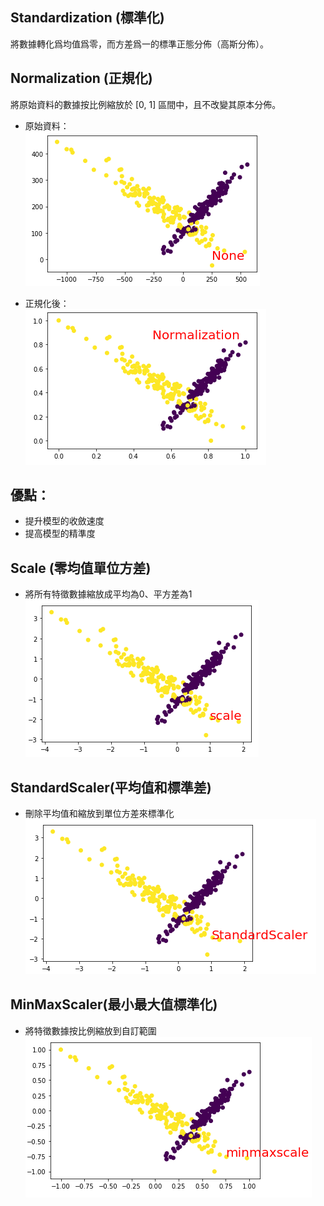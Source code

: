 ## Standardization (標準化)    
將數據轉化爲均值爲零，而方差爲一的標準正態分佈（高斯分佈）。

## Normalization (正規化)    
將原始資料的數據按比例縮放於 [0, 1] 區間中，且不改變其原本分佈。 

* 原始資料：    
![image](https://github.com/KNChiu/AI_StudyCircle/blob/master/Picture/w10/None.png)    

* 正規化後：    
![image](https://github.com/KNChiu/AI_StudyCircle/blob/master/Picture/w10/Normalization.png)


## 優點：
* 提升模型的收斂速度
* 提高模型的精準度

## Scale (零均值單位方差)
* 將所有特徵數據縮放成平均為0、平方差為1    
![image](https://github.com/KNChiu/AI_StudyCircle/blob/master/Picture/w10/scale.png)

## StandardScaler(平均值和標準差)
* 刪除平均值和縮放到單位方差來標準化    
![image](https://github.com/KNChiu/AI_StudyCircle/blob/master/Picture/w10/StandardScaler.png)

## MinMaxScaler(最小最大值標準化)
* 將特徵數據按比例縮放到自訂範圍    
![image](https://github.com/KNChiu/AI_StudyCircle/blob/master/Picture/w10/minmaxscale.png)

